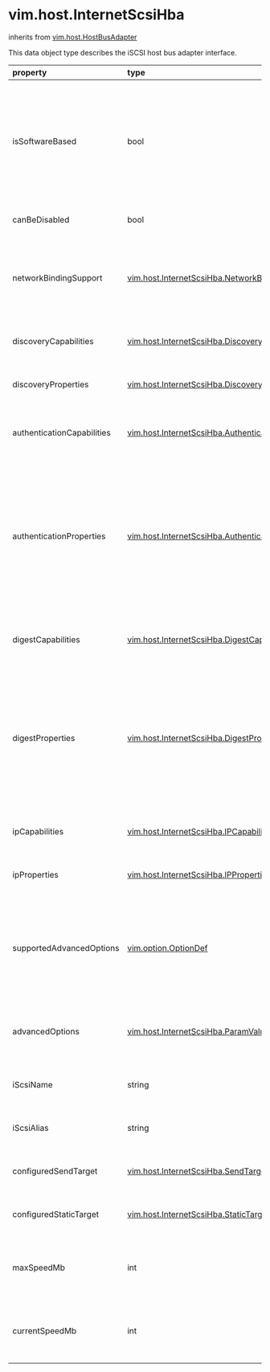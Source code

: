 vim.host.InternetScsiHba
========================
inherits from [vim.host.HostBusAdapter](docs/vim.host.HostBusAdapter.md)


This data object type describes the iSCSI host bus adapter    interface.

| property | type | optional | priv | desc |
|:---------|:-----|:---------|:-----|:-----|
| isSoftwareBased | bool | None | None | True if this host bus adapter is a software based initiator   utilizing the hosting system's existing TCP/IP network connection |
| canBeDisabled | bool | true | None | Can this adapter be disabled |
| networkBindingSupport | [vim.host.InternetScsiHba.NetworkBindingSupportType](vim.host.InternetScsiHba.NetworkBindingSupportType.md "vim.host.InternetScsiHba.NetworkBindingSupportType") | true | None | Specifies if this iSCSI Adapter requires a bound network  interface to function. |
| discoveryCapabilities | [vim.host.InternetScsiHba.DiscoveryCapabilities](vim.host.InternetScsiHba.DiscoveryCapabilities.md "vim.host.InternetScsiHba.DiscoveryCapabilities") | None | None | The discovery capabilities for this host bus adapter. |
| discoveryProperties | [vim.host.InternetScsiHba.DiscoveryProperties](vim.host.InternetScsiHba.DiscoveryProperties.md "vim.host.InternetScsiHba.DiscoveryProperties") | None | None | The discovery settings for this host bus adapter. |
| authenticationCapabilities | [vim.host.InternetScsiHba.AuthenticationCapabilities](vim.host.InternetScsiHba.AuthenticationCapabilities.md "vim.host.InternetScsiHba.AuthenticationCapabilities") | None | None | The authentication capabilities for this host bus adapter. |
| authenticationProperties | [vim.host.InternetScsiHba.AuthenticationProperties](vim.host.InternetScsiHba.AuthenticationProperties.md "vim.host.InternetScsiHba.AuthenticationProperties") | None | None | The authentication settings for this host bus adapter.    All static and discovery targets will inherit the use of these   settings unless their authentication settings are explicitly set. |
| digestCapabilities | [vim.host.InternetScsiHba.DigestCapabilities](vim.host.InternetScsiHba.DigestCapabilities.md "vim.host.InternetScsiHba.DigestCapabilities") | true | None | The authentication capabilities for this host bus adapter. |
| digestProperties | [vim.host.InternetScsiHba.DigestProperties](vim.host.InternetScsiHba.DigestProperties.md "vim.host.InternetScsiHba.DigestProperties") | true | None | The digest settings for this host bus adapter.    All static and discovery targets will inherit the use of these   properties unless their digest settings are explicitly set. |
| ipCapabilities | [vim.host.InternetScsiHba.IPCapabilities](vim.host.InternetScsiHba.IPCapabilities.md "vim.host.InternetScsiHba.IPCapabilities") | None | None | The IP capabilities for this host bus adapter. |
| ipProperties | [vim.host.InternetScsiHba.IPProperties](vim.host.InternetScsiHba.IPProperties.md "vim.host.InternetScsiHba.IPProperties") | None | None | The IP settings for this host bus adapter. |
| supportedAdvancedOptions | [vim.option.OptionDef](vim.option.OptionDef.md "vim.option.OptionDef") | true | None | A list of supported key/value pair advanced options for the   host bus adapter including their type information. |
| advancedOptions | [vim.host.InternetScsiHba.ParamValue](vim.host.InternetScsiHba.ParamValue.md "vim.host.InternetScsiHba.ParamValue") | true | None | A list of the current options settings for the host bus adapter. |
| iScsiName | string | None | None | The iSCSI name of this host bus adapter. |
| iScsiAlias | string | true | None | The iSCSI alias of this host bus adapter. |
| configuredSendTarget | [vim.host.InternetScsiHba.SendTarget](vim.host.InternetScsiHba.SendTarget.md "vim.host.InternetScsiHba.SendTarget") | true | None | The configured iSCSI send target entries. |
| configuredStaticTarget | [vim.host.InternetScsiHba.StaticTarget](vim.host.InternetScsiHba.StaticTarget.md "vim.host.InternetScsiHba.StaticTarget") | true | None | The configured iSCSI static target entries. |
| maxSpeedMb | int | true | None | The maximum supported link speed of the port in megabits per second. |
| currentSpeedMb | int | true | None | The Current operating link speed of the port in megabits per second. |


